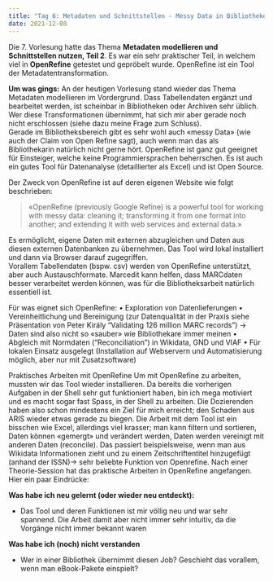 ```yaml
---
title: "Tag 6: Metadaten und Schnittstellen - Messy Data in Bibliotheken??!"
date: 2021-12-08
---
```



Die 7. Vorlesung hatte das Thema **Metadaten modellieren und Schnittstellen nutzen, Teil 2**. Es war ein sehr praktischer Teil, in welchem viel in **OpenRefine** getestet und gepröbelt wurde. OpenRefine ist ein Tool der Metadatentransformation.

**Um was gings:**
An der heutigen Vorlesung stand wieder das Thema Metadaten modellieren im Vordergrund. Dass Tabellendaten ergänzt und bearbeitet werden, ist scheinbar in Bibliotheken oder Archiven sehr üblich. Wer diese Transformationen übernimmt, hat sich mir aber gerade noch nicht erschlossen (siehe dazu meine Frage zum Schluss). <br>
Gerade im Bibliotheksbereich gibt es sehr wohl auch «messy Data» (wie auch der Claim von Open Refine sagt), auch wenn man das als Bibliothekarin natürlich nicht gerne hört. OpenRefine ist ganz gut geeignet für Einsteiger, welche keine Programmiersprachen beherrschen. Es ist auch ein gutes Tool für Datenanalyse (detaillierter als Excel) und ist Open Source.<br>

Der Zweck von OpenRefine ist auf deren eigenen Website wie folgt beschrieben:
>«OpenRefine (previously Google Refine) is a powerful tool for working with messy data: cleaning it; transforming it from one format into another; and extending it with web services and external data.»


Es ermöglicht, eigene Daten mit externen abzugleichen und Daten aus diesen externen Datenbanken zu übernehmen. Das Tool wird lokal installiert und dann via Browser darauf zugegriffen.<br>
Vorallem Tabellendaten (bspw. csv) werden von OpenRefine unterstützt, aber auch Austauschformate. Marcedit kann helfen, dass MARCdaten besser verarbeitet werden können, was für die Bibliotheksarbeit natürlich essentiell ist.

Für was eignet sich OpenRefine:
•	Exploration von Datenlieferungen
•	Vereinheitlichung und Bereinigung (zur Datenqualität in der Praxis siehe Präsentation von Peter Király “Validating 126 million MARC records”) -> Daten sind also nicht so «sauber» wie Bibliothekare immer meinen
•	Abgleich mit Normdaten (“Reconciliation”) in Wikidata, GND und VIAF
•	Für lokalen Einsatz ausgelegt (Installation auf Webservern und Automatisierung möglich, aber nur mit Zusatzsoftware)

 
Praktisches Arbeiten mit OpenRefine
Um mit OpenRefine zu arbeiten, mussten wir das Tool wieder installieren. Da bereits die vorherigen Aufgaben in der Shell sehr gut funktioniert haben, bin ich mega motiviert und es macht sogar fast Spass, in der Shell zu arbeiten. Die Dozierenden haben also schon mindestens ein Ziel für mich erreicht; den Schaden aus ARIS wieder etwas gerade zu biegen.
Die Arbeit mit dem Tool ist ein bisschen wie Excel, allerdings viel krasser; man kann filtern und sortieren, Daten können «gemergt» und verändert werden, Daten werden vereinigt mit anderen Daten (reconcile). Das passiert beispielsweise, wenn man aus Wikidata Informationen zieht und zu einem Zeitschriftentitel hinzugefügt (anhand der ISSN)-> sehr beliebte Funktion von Openrefine.
Nach einer Theorie-Session hat das praktische Arbeiten in OpenRefine angefangen. Hier ein paar Eindrücke:



**Was habe ich neu gelernt (oder wieder neu entdeckt):**
-	Das Tool und deren Funktionen ist mir völlig neu und war sehr spannend. Die Arbeit damit aber nicht immer sehr intuitiv, da die Vorgänge nicht immer bekannt waren

**Was habe ich (noch) nicht verstanden**
-	Wer in einer Bibliothek übernimmt diesen Job? Geschieht das vorallem, wenn man eBook-Pakete einspielt?
